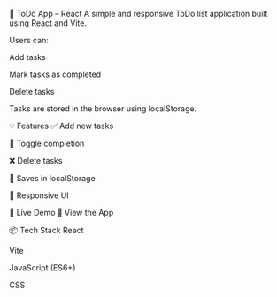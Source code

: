 📝 ToDo App – React
A simple and responsive ToDo list application built using React and Vite.

Users can:

Add tasks

Mark tasks as completed

Delete tasks

Tasks are stored in the browser using localStorage.

💡 Features
✅ Add new tasks

🔄 Toggle completion

❌ Delete tasks

💾 Saves in localStorage

📱 Responsive UI

🚀 Live Demo
🔗 View the App

📦 Tech Stack
React

Vite

JavaScript (ES6+)

CSS
